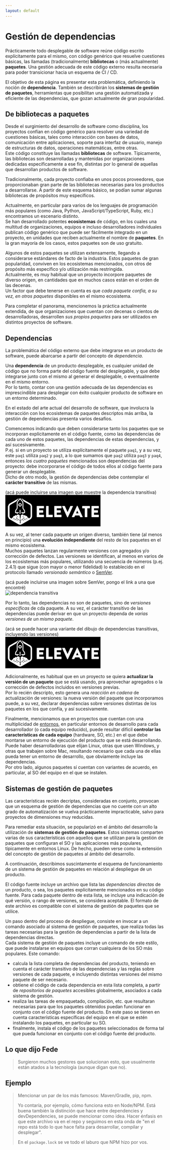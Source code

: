 ```yaml
---
layout: default
---
```


# Gestión de dependencias
Prácticamente todo desplegable de software reúne código escrito explícitamente para el mismo, con código genérico que resuelve cuestiones básicas, las llamadas (tradicionalmente) **bibliotecas** o (más actualmente) **paquetes**. 
Una gestión adecuada de este código externo resulta necesaria para poder transicionar hacia un esquema de CI / CD. 

El objetivo de esta página es presentar esta problemática, definiendo la noción de **dependencia**. También se describirán los **sistemas de gestión de paquetes**, herramientas que posibilitan una gestión automatizada y eficiente de las dependencias, que gozan actualmente de gran popularidad.


## De bibliotecas a paquetes
Desde el surgimiento del desarrollo de software como disciplina, los proyectos confían en código genérico para resolver una variedad de cuestiones básicas, tales como interacción con bases de datos, comunicación entre aplicaciones, soporte para interfaz de usuario, manejo de estructuras de datos, operaciones matemáticas, entre otras.  
Este código constituye las llamadas **bibliotecas** de software. 
Típicamente, las bibliotecas son desarrolladas y mantenidas por organizaciones dedicadas específicamente a ese fin, distintas por lo general de aquellas que desarrollan productos de software.

Tradicionalmente, cada proyecto confiaba en unos pocos proveedores, que proporcionaban gran parte de las bibliotecas necesarias para los productos a desarrollarse. A partir de este esquema básico, se podían sumar algunas bibliotecas de propósitos muy específicos.

Actualmente, en particular para varios de los lenguajes de programación más populares (como Java, Python, JavaScript/TypeScript, Ruby, etc.) encontramos un escenario distinto.  
Se han desarrollado potentes **ecosistemas** de código, en los cuales una multitud de organizaciones, equipos e incluso desarrolladores individuales publican código genérico que puede ser fácilmente integrado en un proyecto, en unidades que reciben actualmente el nombre de **paquetes**. En la gran mayoría de los casos, estos paquetes son de uso gratuito.  

Algunos de estos paquetes se utilizan extensamente, llegando a considerarse estándares de facto de la industria. Estos paquetes de gran popularidad, conviven en los ecosistemas mencionados, con otros de propósito más específico y/o utilización más restringida.  
Actualmente, es muy habitual que un proyecto incorpore paquetes de diverso origen, en cantidades que en muchos casos están en el orden de las decenas.  
Un factor que debe tenerse en cuenta es que _cada paquete confía, a su vez, en otros paquetes_ disponibles en el mismo ecosistema. 

Para completar el panorama, mencionemos la práctica actualmente extendida, de que organizaciones que cuentan con decenas o cientos de desarrolladoras, desarrollen _sus propios paquetes_ para ser utilizados en distintos proyectos de software.

## Dependencias
La problemática del código externo que debe integrarse en un producto de software, puede abarcarse a partir del concepto de _dependencia_.

Una **dependencia** de un producto desplegable, es cualquier unidad de código que no forma parte del código fuente del desplegable, y que debe integrarse junto con el mismo al generar el desplegable, o eventualmente en el mismo entorno.  
Por lo tanto, contar con una gestión adecuada de las dependencias es imprescindible para desplegar con éxito cualquier producto de software en un entorno determinado. 

En el estado del arte actual del desarrollo de software, que involucra la interacción con los ecosistemas de paquetes descriptos más arriba, la gestión de dependencias presenta varios desafíos.

Comencemos indicando que deben considerarse tanto los paquetes que se incorporan explícitamente en el código fuente, como las dependencias de cada uno de estos paquetes, las dependencias de estas dependencias, y así sucesivamente.  
P.ej. si en un proyecto se utiliza explícitamente el paquete `paq1`, y a su vez, este `paq1` utiliza `paq2` y `paq3`, a lo que sumamos que `paq2` utiliza `paq3` y `paq4`, entonces _los cuatro paquetes_ mencionados son dependencias del proyecto: debe incorporarse el código de todos ellos al código fuente para generar un desplegable.  
Dicho de otro modo, la gestión de dependencias debe contemplar el **carácter transitivo** de las mismas.

(acá puede incluirse una imagen que muestre la dependencia transitiva)  
![dependencia transitiva](../images/logoelevate.jpg) 

A su vez, al tener cada paquete un origen diverso, también tiene (al menos en principio) una **evolución independiente** del resto de los paquetes en el mismo ecosistema.  
Muchos paquetes lanzan regularmente versiones con agregados y/o corrección de defectos.
Las versiones se identifican, al menos en varios de los ecosistemas más populares, utilizando una secuencia de números (p.ej. 2.4.1) que sigue (con mayor o menor fidelidad) lo establecido en el protocolo llamado _versionado semántico_ o [SemVer](https://semver.org/).

(acá puede incluirse una imagen sobre SemVer, pongo el link a una que encontré)  
![dependencia transitiva](https://media.geeksforgeeks.org/wp-content/uploads/semver.png) 

Por lo tanto, las dependencias no son de paquetes, sino de _versiones específicas_ de cda paquete. A su vez, el carácter transitivo de las dependencias puede derivar en que un proyecto dependa de _varias versiones de un mismo paquete_.

(acá se puede hacer una variante del dibujo de dependencias transitivas, incluyendo las versiones)  
![dependencia transitiva con versiones](../images/logoelevate.jpg) 

Adicionalmente, es habitual que en un proyecto se quiera **actualizar la versión de un paquete** que se está usando, pra aprovechar agregados o la corrección de defectos incluidos en versiones previas.  
Por lo recién descripto, esto genera una _reacción en cadena_ de actualización de versiones: la nueva versión del paquete que incorporamos puede, a su vez, declarar dependencias sobre versiones distintas de los paquetes en los que confía, y así sucesivamente.

Finalmente, mencionamos que en proyectos que cuentan con una multiplicidad de [entornos](../scm-git/entornos), en particular entornos de desarrollo para cada desarrollador (o cada equipo reducido), puede resultar difícil **controlar las características de cada equipo** (hardware, SO, etc.) en el que debe montarse un entorno de ejecución del producto que se está desarrollando.  
Puede haber desarrolladoras que elijan Linux, otras que usen Windows, y otras que trabajen sobre Mac, resultando necesario que cada una de ellas pueda tener un entorno de desarrollo, que obviamente incluye las dependencias.  
Por otro lado, algunos paquetes sí cuentan con variantes de acuerdo, en particular, al SO del equipo en el que se instalen.


## Sistemas de gestión de paquetes
Las características recién decriptas, consideradas en conjunto, provocan que un esquema de gestión de dependencias que no cuente con un alto grado de automatización se vuelva prácticamente impracticable, salvo para proyectos de dimensiones muy reducidas.

Para remediar esta situación, se popularizó en el ámbito del desarrollo la utilización de **sistemas de gestión de paquetes**.
Estos sistemas comparten varias de sus características con aquellos que se utilizan para la gestión de paquetes que configuran el SO y las aplicaciones más populares, típicamente en entornos Linux. 
De hecho, pueden verse como la extensión del concepto de gestión de paquetes al ámbito del desarrollo.

A continuación, describimos suscintamente el esquema de funcionamiento de un sistema de gestión de paquetes en relación al despliegue de un producto.

El código fuente incluye un archivo que lista las _dependencias directas_ de un producto, o sea, los paquetes explícitamente mencionados en su código fuente. 
Para cada paquete dentro de esta lista, se incluye una indicación de qué versión, o rango de versiones, se considera aceptable.
El formato de este archivo es compatible con el sistema de gestión de paquetes que se utilice.

Un paso dentro del proceso de despliegue, consiste en invocar a un comando asociado al sistema de gestión de paquetes, que realiza todas las tareas necesarias para la gestión de dependencias a partir de la lista de dependencias directas.  
Cada sistema de gestión de paquetes incluye un comando de este estilo, que puede instalarse en equipos que corran cualquiera de los SO más populares.
Este comando:
- calcula la lista completa de dependencias del producto, teniendo en cuenta el carácter transitivo de las dependencias y las reglas sobre versiones de cada paquete, e incluyendo distintas versiones del mismo paquete de ser necesario.
- obtiene el código de cada dependencia en esta lista completa, a partir de _repositorios de paquetes_ accesibles globalmente, asociados a cada sistema de gestión.
- realiza las tareas de empaquetado, compilación, etc. que resultaran necesarias para que los paquetes obtenidos puedan funcionar en conjunto con el código fuente del producto. En este paso se tienen en cuenta características específicas del equipo en el que se estén instalando los paquetes, en particular su SO.
- finalmente, instala el código de los paquetes seleccionados de forma tal que pueda funcionar en conjunto con el código fuente del producto.







## Lo que dijo Fede
> Surgieron muchos gestores que solucionan esto, que usualmente están atados a la tecnología (aunque digan que no).

## Ejemplo

> Mencionar un par de los más famosos: Maven/Gradle, pip, npm.
> 
> Yo contaría, por ejemplo, cómo funciona esto en Node/NPM. Está buena también la distinción que hace entre dependencies y devDependencies, se puede mencionar como idea. Hacer énfasis en que este archivo va en el repo y seguimos en esta onda de "en el repo está todo lo que hace falta para desarrollar, compilar y desplegar".
> 
> En el `package.lock` se ve todo el laburo que NPM hizo por vos.
